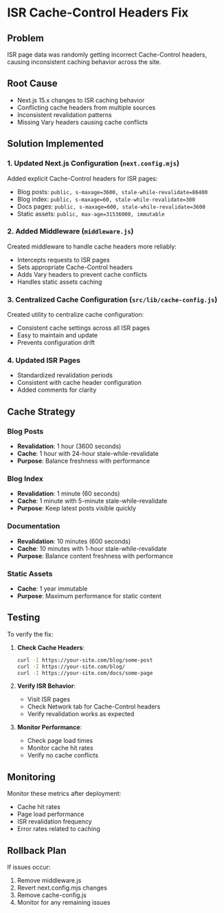 # ISR Cache-Control Headers Fix

## Problem
ISR page data was randomly getting incorrect Cache-Control headers, causing inconsistent caching behavior across the site.

## Root Cause
- Next.js 15.x changes to ISR caching behavior
- Conflicting cache headers from multiple sources
- Inconsistent revalidation patterns
- Missing Vary headers causing cache conflicts

## Solution Implemented

### 1. Updated Next.js Configuration (`next.config.mjs`)
Added explicit Cache-Control headers for ISR pages:
- Blog posts: `public, s-maxage=3600, stale-while-revalidate=86400`
- Blog index: `public, s-maxage=60, stale-while-revalidate=300`
- Docs pages: `public, s-maxage=600, stale-while-revalidate=3600`
- Static assets: `public, max-age=31536000, immutable`

### 2. Added Middleware (`middleware.js`)
Created middleware to handle cache headers more reliably:
- Intercepts requests to ISR pages
- Sets appropriate Cache-Control headers
- Adds Vary headers to prevent cache conflicts
- Handles static assets caching

### 3. Centralized Cache Configuration (`src/lib/cache-config.js`)
Created utility to centralize cache configuration:
- Consistent cache settings across all ISR pages
- Easy to maintain and update
- Prevents configuration drift

### 4. Updated ISR Pages
- Standardized revalidation periods
- Consistent with cache header configuration
- Added comments for clarity

## Cache Strategy

### Blog Posts
- **Revalidation**: 1 hour (3600 seconds)
- **Cache**: 1 hour with 24-hour stale-while-revalidate
- **Purpose**: Balance freshness with performance

### Blog Index
- **Revalidation**: 1 minute (60 seconds)
- **Cache**: 1 minute with 5-minute stale-while-revalidate
- **Purpose**: Keep latest posts visible quickly

### Documentation
- **Revalidation**: 10 minutes (600 seconds)
- **Cache**: 10 minutes with 1-hour stale-while-revalidate
- **Purpose**: Balance content freshness with performance

### Static Assets
- **Cache**: 1 year immutable
- **Purpose**: Maximum performance for static content

## Testing

To verify the fix:

1. **Check Cache Headers**:
   ```bash
   curl -I https://your-site.com/blog/some-post
   curl -I https://your-site.com/blog/
   curl -I https://your-site.com/docs/some-page
   ```

2. **Verify ISR Behavior**:
   - Visit ISR pages
   - Check Network tab for Cache-Control headers
   - Verify revalidation works as expected

3. **Monitor Performance**:
   - Check page load times
   - Monitor cache hit rates
   - Verify no cache conflicts

## Monitoring

Monitor these metrics after deployment:
- Cache hit rates
- Page load performance
- ISR revalidation frequency
- Error rates related to caching

## Rollback Plan

If issues occur:
1. Remove middleware.js
2. Revert next.config.mjs changes
3. Remove cache-config.js
4. Monitor for any remaining issues
